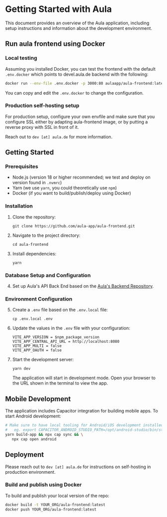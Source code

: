 # Getting Started with Aula

This document provides an overview of the Aula application, including setup instructions and information about the development environment.

## Run aula frontend using Docker

### Local testing

Assuming you installed Docker, you can test the frontend with the default `.env.docker` which points to devel.aula.de backend with the following:

```bash
docker run --env-file .env.docker -p 3000:80 aulaapp/aula-frontend:latest
```

You can copy and edit the `.env.docker` to change the configuration.

### Production self-hosting setup

For production setup, configure your own envfile and make sure that you configure SSL either by adapting aula-frontend image, or by putting a reverse proxy with SSL in front of it.

Reach out to `dev [at] aula.de` for more information. <!-- @TODO: we should add link to docs when ready -->

## Getting Started

### Prerequisites

- Node.js (version 18 or higher recommended; we test and deploy on version found in `.nvmrc`)
- Yarn (we use `yarn`, you could theoretically use `npm`)
- Docker (if you want to build/publish/deploy using Docker)

### Installation

1. Clone the repository:

   ```
   git clone https://github.com/aula-app/aula-frontend.git
   ```

2. Navigate to the project directory:

   ```
   cd aula-frontend
   ```

3. Install dependencies:
   ```
   yarn
   ```

### Database Setup and Configuration

4. Set up Aula's API Back End based on the [Aula's Backend Repository](https://github.com/aula-app/aula-backend).

### Environment Configuration

5. Create a `.env` file based on the `.env.local` file:

   ```
   cp .env.local .env
   ```

6. Update the values in the `.env` file with your configuration:

   ```
   VITE_APP_VERSION = $npm_package_version
   VITE_APP_CENTRAL_API_URL = http://localhost:8080
   VITE_APP_MULTI = false
   VITE_APP_OAUTH = false
   ```

7. Start the development server:

   ```
   yarn dev
   ```

   The application will start in development mode. Open your browser to the URL shown in the terminal to view the app.

## Mobile Development

The application includes Capacitor integration for building mobile apps. To start Android development:

```bash
# Make sure to have local tooling for Android/iOS development installed
#   eg. export CAPACITOR_ANDROID_STUDIO_PATH=/opt/android-studio/bin/studio
yarn build-app && npx cap sync && \
   npx cap open android
```

## Deployment

Please reach out to `dev [at] aula.de` for instructions on self-hosting in production environment.

### Build and publish using Docker

To build and publish your local version of the repo:

```bash
docker build -t YOUR_ORG/aula-frontend:latest
docker push YOUR_ORG/aula-frontend:latest
```
